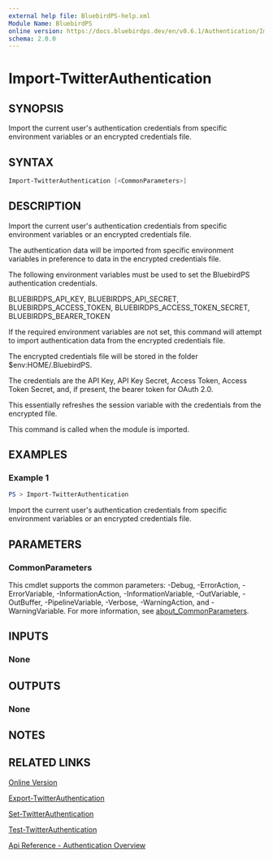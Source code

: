 ```yaml
---
external help file: BluebirdPS-help.xml
Module Name: BluebirdPS
online version: https://docs.bluebirdps.dev/en/v0.6.1/Authentication/Import-TwitterAuthentication
schema: 2.0.0
---
```


# Import-TwitterAuthentication

## SYNOPSIS

Import the current user's authentication credentials from specific environment variables or an encrypted credentials file.

## SYNTAX

```powershell
Import-TwitterAuthentication [<CommonParameters>]
```

## DESCRIPTION

Import the current user's authentication credentials from specific environment variables or an encrypted credentials file.

The authentication data will be imported from specific environment variables in preference to data in the encrypted credentials file.

The following environment variables must be used to set the BluebirdPS authentication credentials.

BLUEBIRDPS_API_KEY, BLUEBIRDPS_API_SECRET, BLUEBIRDPS_ACCESS_TOKEN, BLUEBIRDPS_ACCESS_TOKEN_SECRET, BLUEBIRDPS_BEARER_TOKEN

If the required environment variables are not set, this command will attempt to import authentication data from the encrypted credentials file.

The encrypted credentials file will be stored in the folder $env:HOME/.BluebirdPS.

The credentials are the API Key, API Key Secret, Access Token, Access Token Secret, and, if present, the bearer token for OAuth 2.0.

This essentially refreshes the session variable with the credentials from the encrypted file.

This command is called when the module is imported.

## EXAMPLES

### Example 1

```powershell
PS > Import-TwitterAuthentication
```

Import the current user's authentication credentials from specific environment variables or an encrypted credentials file.

## PARAMETERS

### CommonParameters

This cmdlet supports the common parameters: -Debug, -ErrorAction, -ErrorVariable, -InformationAction, -InformationVariable, -OutVariable, -OutBuffer, -PipelineVariable, -Verbose, -WarningAction, and -WarningVariable. For more information, see [about_CommonParameters](http://go.microsoft.com/fwlink/?LinkID=113216).

## INPUTS

### None

## OUTPUTS

### None

## NOTES

## RELATED LINKS

[Online Version](https://docs.bluebirdps.dev/en/v0.6.1/Authentication/Import-TwitterAuthentication)

[Export-TwitterAuthentication](https://docs.bluebirdps.dev/en/v0.6.1/Authentication/Export-TwitterAuthentication)

[Set-TwitterAuthentication](https://docs.bluebirdps.dev/en/v0.6.1/Authentication/Set-TwitterAuthentication)

[Test-TwitterAuthentication](https://docs.bluebirdps.dev/en/v0.6.1/Authentication/Test-TwitterAuthentication)

[Api Reference - Authentication Overview](https://developer.twitter.com/en/docs/authentication/overview)
